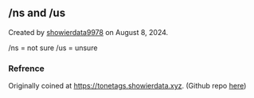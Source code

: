 ## /ns and /us

Created by [showierdata9978](https://github.com/showierdata9978) on August 8, 2024.

/ns = not sure
/us = unsure


### Refrence
Originally coined at https://tonetags.showierdata.xyz. (Github repo [here](https://github.com/showierdata9978/tonetags))
